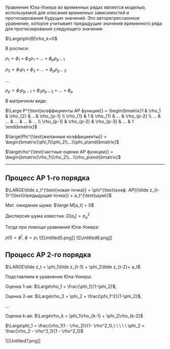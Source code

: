

Уравнение Юла-Уокера во временных рядах является моделью, используемой для описания временных зависимостей и прогнозирования будущих значений. Это авторегрессионное уравнение, которое учитывает предыдущие значения временного ряда для прогнозирования следующего значения.

$\Large\phi(B)\rho_k=0$

В росписи:

$\rho_1 = \phi_1 + \phi_2\rho_1 + ... + \phi_p\rho_{p-1}$

$\rho_2 = \phi_1\rho_1 + \phi_2 + ... + \phi_p\rho_{p-2}$

$...$

$\rho_p = \phi_1\rho_{p-1} + \phi_2\rho_{p-2} + ... + \phi_p$

В матричном виде:

$\Large P^{\text{коэффициенты АР функции}} = \begin{bmatrix}1 & \rho_1 & \rho_{2} & ...& \rho_{p-1} \\ \rho_{1} & 1 & \rho_{1} & ... & \rho_{p-2} \\ ... & ... & ... & ... & ... \\ \rho_{p-1} & \rho_{p-2} & \rho_{p-3} & ... & 1 \end{bmatrix}$

$\large\Phi^{\text{желанные коэффициенты}} = \begin{bmatrix}\phi_1\\\phi_2\\...\\\phi_p\end{bmatrix}$ 

$\large\rho^{\text{частные оценки АР функции}} = \begin{bmatrix}\rho_1\\\rho_2\\...\\\rho_p\end{bmatrix}$

---

## Процесс АР 1-го порядка

$\LARGE\tilde z_t^{\text{новая точка}} = \phi^{\text{коэф. АР}}\tilde z_{t-1}^{\text{предыдущая точка}} + a_t^{\text{шум}}$

Мат. ожидание шума: $\large M[a_t] = 0$

Дисперсия шума известна: $D[a_t] = \sigma^2_a$

Тогда при помощи уравнений Юла-Уокера:

$\rho(l) = \phi^l,$ $\phi = \rho_1$
![[Untitled5.png]]
![[Untitled6.png]]

## Процесс АР 2-го порядка

$\LARGE\tilde z_t = \phi_1\tilde z_{t-1} + \phi_2\tilde z_{t-2}+ a_t$

Подставляем в уравнение Юла-Уокера:

Оценка 1-ая: $\Large\rho_1 = \frac{\phi_1}{1-\phi_2}$,

Оценка 2-ая: $\Large\rho_2 = \phi_2 + \frac{\phi_1^2}{1-\phi_2}$,

…

Оценка k-ая: $\Large\rho_k = \phi_1\rho_{k-1} + \phi_2\rho_{k-2}$

$\Large\phi_1 = \frac{\rho_1(1 - \rho_2)}{1- \rho^2_1},\ \ \ \ \ \phi_2 = \frac{\rho_2 - \rho^2_1}{1 - \rho^2_1}$

![[Untitled7.png]]